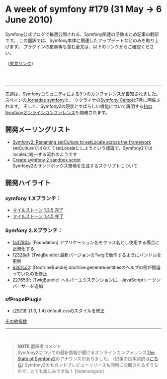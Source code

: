A week of symfony #179 (31 May -> 6 June 2010)
==============================================

Symfony公式ブログで毎週公開される、Symfony関連の活動まとめ記事の翻訳です。
この翻訳では、Symfony本体に関連したアップデートなどのみを取り上げます。
プラグインの更新等も含む全文は、以下のリンクからご確認ください。

（[原文リンク](http://www.symfony-project.org/blog/2010/06/06/a-week-of-symfony-179-31-may-6-june-2010)）

<br />
<br />
<hr />

先週は、Symfonyコミュニティによる3つのカンファレンスが告知されました。
スペインの[Jornadas symfony](http://www.symfony-project.org/blog/2010/05/31/announcing-the-first-spanish-symfony-conference)と、
ウクライナの[Symfony Camp](http://www.symfony-project.org/blog/2010/06/04/symfony-camp-ukraine-2010)は7月に開催されます。
そして、Symfony2の現状とすばらしい機能について説明する[初のSymfonyオンラインカンファレンス](http://www.symfony-project.org/blog/2010/05/31/the-state-of-symfony-2-online-conference)も開催されます。


開発メーリングリスト
--------------------

- [Symfony2: Renaming setCulture to setLocale across the framework](http://groups.google.com/group/symfony-devs/browse_thread/thread/0860664bfab8ff15)<br />
  setCultureではなくてsetLocaleにしようという議論で、Symfony2ではlocaleに統一する流れのようです
- [Create symfony 2 sandbox script](http://groups.google.com/group/symfony-devs/browse_thread/thread/b212116fc0eba366)<br />
  Symfony2のサンドボックス環境を生成するスクリプトについて


開発ハイライト
--------------

### symfony 1.Xブランチ：

- [マイルストーン 1.3.5 完了](http://trac.symfony-project.org/milestone/1.3.5)
- [マイルストーン 1.4.5 完了](http://trac.symfony-project.org/milestone/1.4.5)

### Symfony 2.Xブランチ：

- [1a3790a](http://github.com/symfony/symfony/commit/1a3790a636f78ec7c5b08e6981672cf323428c5c): [Foundation] アプリケーション名をクラス名とし使用する場合に正規化する
- [12328a1](http://github.com/symfony/symfony/commit/12328a1bcbf231da8eaf942f8d68c7dc0c7c4f38): [TwigBundle] 最新バージョンのTwigで動作するようにバンドルを更新
- [6261cc2](http://github.com/symfony/symfony/commit/6261cc26693fa1697bcbbd671f18f4902bef07bc): [DoctrineBundle] doctrine:generate:entitiesのヘルプの例が間違っていたのを修正
- [227653f](http://github.com/symfony/symfony/commit/227653fd243498495e4414218e0d4282eef3876e): [TwigBundle] ヘルパーエクステンションに、JavaScriptトークンパーサーを追加


### sfPropelPlugin

- [r29716](http://trac.symfony-project.org/changeset/29716): [1.3, 1.4] default.cssのスタイルを修正


[その他多数](http://trac.symfony-project.com/trac/timeline?from=06%2F06%2F2010&daysback=6&milestone=on&ticket=on&changeset=on&update=Update)


<hr />
<br />

> **NOTE**
> 翻訳者コメント<br />
> Symfony2についての最新情報が聞けるオンラインカンファレンス[The State of Symfony2](http://www.symfony-live.com/)のアナウンスがありました。
> (記事の日本語訳は[こちら](20100604))
> Symfony2のセカンドプレビューリリースも同時に公開されるそうなので、とても楽しみですね！
> [hidenorigoto]


